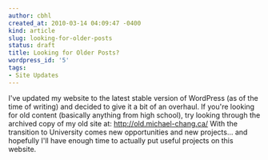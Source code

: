 ```yaml
---
author: cbhl
created_at: 2010-03-14 04:09:47 -0400
kind: article
slug: looking-for-older-posts
status: draft
title: Looking for Older Posts?
wordpress_id: '5'
tags:
- Site Updates
---
```


I've updated my website to the latest stable version of WordPress (as of
the time of writing) and decided to give it a bit of an overhaul. If
you're looking for old content (basically anything from high school),
try looking through the archived copy of my old site at:
http://old.michael-chang.ca/ With the transition to University comes new
opportunities and new projects... and hopefully I'll have enough time to
actually put useful projects on this website.
